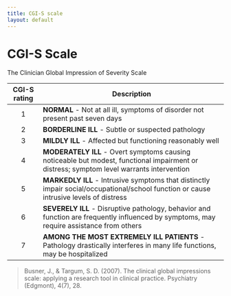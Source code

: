 ```yaml
---
title: CGI-S scale
layout: default
---
```


# CGI-S Scale
The Clinician Global Impression of Severity Scale 

| CGI-S rating | Description |
|:------------:|---------------------|
| 1 | **NORMAL** - Not at all ill, symptoms of disorder not present past seven days |
| 2 | **BORDERLINE ILL** - Subtle or suspected pathology |
| 3 | **MILDLY ILL** - Affected but functioning reasonably well |
| 4 | **MODERATELY ILL** - Overt symptoms causing noticeable but modest, functional impairment or distress; symptom level warrants intervention |
| 5 | **MARKEDLY ILL** - Intrusive symptoms that distinctly impair social/occupational/school function or cause intrusive levels of distress |
| 6 | **SEVERELY ILL** - Disruptive pathology, behavior and function are frequently influenced by symptoms, may require assistance from others |
| 7 | **AMONG THE MOST EXTREMELY ILL PATIENTS** - Pathology drastically interferes in many life functions, may be hospitalized |

> Busner, J., & Targum, S. D. (2007). The clinical global impressions scale: applying a research tool in clinical practice. Psychiatry (Edgmont), 4(7), 28.